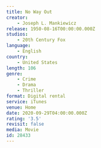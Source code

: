 ```yaml
---
title: No Way Out
creator:
    - Joseph L. Mankiewicz
release: 1950-08-16T00:00:00.000Z
studios:
    - 20th Century Fox
language:
    - English
country:
    - United States
length: 106
genre:
    - Crime
    - Drama
    - Thriller
format: Digital rental
service: iTunes
venue: Home
date: 2020-09-29T04:00:00.000Z
rating: '3.5'
revisit: false
media: Movie
id: 28433
---
```



